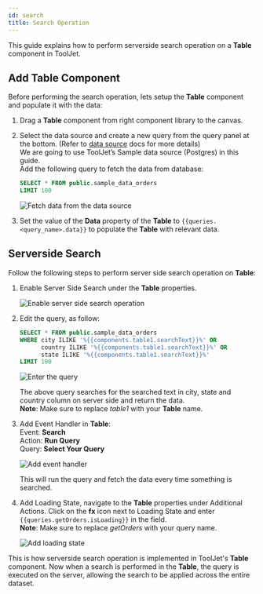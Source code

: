 ```yaml
---
id: search
title: Search Operation
---
```


This guide explains how to perform serverside search operation on a **Table** component in ToolJet.

<div style={{paddingTop:'24px'}}>

## Add Table Component

Before performing the search operation, lets setup the **Table** component and populate it with the data:

1. Drag a **Table** component from right component library to the canvas.
2. Select the data source and create a new query from the query panel at the bottom. (Refer to [data source](/docs/data-sources/overview) docs for more details) <br/>
    We are going to use ToolJet’s Sample data source (Postgres) in this guide.<br/>
    Add the following query to fetch the data from database:
    
    ```sql
    SELECT * FROM public.sample_data_orders
    LIMIT 100
    ```
    
    <img className="screenshot-full" src="/img/widgets/table/serverside-operations/fetch-data-query.png" alt="Fetch data from the data source" />
    
3. Set the value of the **Data** property of the **Table** to `{{queries.<query_name>.data}}` to populate the **Table** with relevant data.

</div>

<div style={{paddingTop:'24px'}}>

## Serverside Search

Follow the following steps to perform server side search operation on **Table**:

1. Enable Server Side Search under the **Table** properties.
    
    <img className="screenshot-full" src="/img/widgets/table/serverside-operations/search-property.png" alt="Enable server side search operation" />
    
2. Edit the query, as follow:
    
    ```sql
    SELECT * FROM public.sample_data_orders
    WHERE city ILIKE '%{{components.table1.searchText}}%' OR
          country ILIKE '%{{components.table1.searchText}}%' OR
          state ILIKE '%{{components.table1.searchText}}%'
    LIMIT 100
    ```
    
    <img className="screenshot-full" src="/img/widgets/table/serverside-operations/search-query.png" alt="Enter the query" />
    
    The above query searches for the searched text in city, state and country column on server side and return the data.<br/>
    **Note**: Make sure to replace *table1* with your **Table** name.
    
3. Add Event Handler in **Table**:<br/>
    Event: **Search**<br/>
    Action: **Run Query**   
    Query: **Select Your Query**<br/>
    
    <img className="screenshot-full" src="/img/widgets/table/serverside-operations/search-eh.png" alt="Add event handler" />
    
    This will run the query and fetch the data every time something is searched.
    
4. Add Loading State, navigate to the **Table** properties under Additional Actions. Click on the **fx** icon next to Loading State and enter `{{queries.getOrders.isLoading}}` in the field.<br/>
    **Note**: Make sure to replace *getOrders* with your query name.
    
    <img className="screenshot-full" src="/img/widgets/table/serverside-operations/search-loading.png" alt="Add loading state" />

This is how serverside search operation is implemented in ToolJet's **Table** component. Now when a search is performed in the **Table**, the query is executed on the server, allowing the search to be applied across the entire dataset.

</div>
